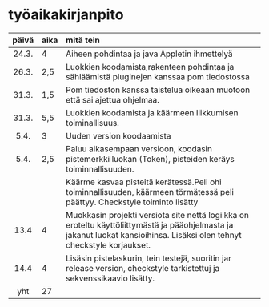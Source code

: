 # työaikakirjanpito

| päivä | aika | mitä tein  |
| :----:|:-----| :-----|
| 24.3. | 4    | Aiheen pohdintaa ja java Appletin ihmettelyä |
| 26.3. | 2,5  | Luokkien koodamista,rakenteen pohdintaa ja sähläämistä pluginejen kanssaa pom tiedostossa|
| 31.3. | 1,5  | Pom tiedoston kanssa taistelua oikeaan muotoon että sai ajettua ohjelmaa.|
| 31.3. | 5,5  | Luokkien koodamista ja käärmeen liikkumisen toiminallisuus.|
| 5.4.  | 3    | Uuden version koodaamista |
| 5.4.  | 2,5    | Paluu aikasempaan versioon, koodasin pistemerkki luokan (Token), pisteiden keräys toiminnallisuuden.  |
|       |      | Käärme kasvaa pisteitä kerätessä.Peli ohi toiminnallisuuden, käärmeen törmätessä peli päättyy. Checkstyle toiminto lisätty |
| 13.4  | 4    | Muokkasin projekti versiota site nettä logiikka on eroteltu käyttöliittymästä ja pääohjelmasta ja jakanut luokat kansioihinsa. Lisäksi olen tehnyt checkstyle korjaukset. | 
| 14.4  | 4    | Lisäsin pistelaskurin, tein testejä, suoritin jar release version, checkstyle tarkistettuj ja sekvenssikaavio lisätty. | 
| yht   | 27   | | 
